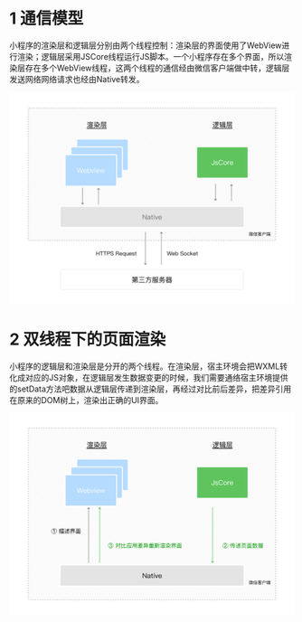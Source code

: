 # 1 通信模型

小程序的渲染层和逻辑层分别由两个线程控制：渲染层的界面使用了WebView进行渲染；逻辑层采用JSCore线程运行JS脚本。一个小程序存在多个界面，所以渲染层存在多个WebView线程，这两个线程的通信经由微信客户端做中转，逻辑层发送网络网络请求也经由Native转发。

![渲染层和逻辑层通信模型](..\图示\渲染层和逻辑层通信模型.png)

# 2 双线程下的页面渲染

小程序的逻辑层和渲染层是分开的两个线程。在渲染层，宿主环境会把WXML转化成对应的JS对象，在逻辑层发生数据变更的时候，我们需要通络宿主环境提供的setData方法吧数据从逻辑层传递到渲染层，再经过对比前后差异，把差异引用在原来的DOM树上，渲染出正确的UI界面。

![逻辑层传递数据到渲染层](..\图示\逻辑层传递数据到渲染层.png)

